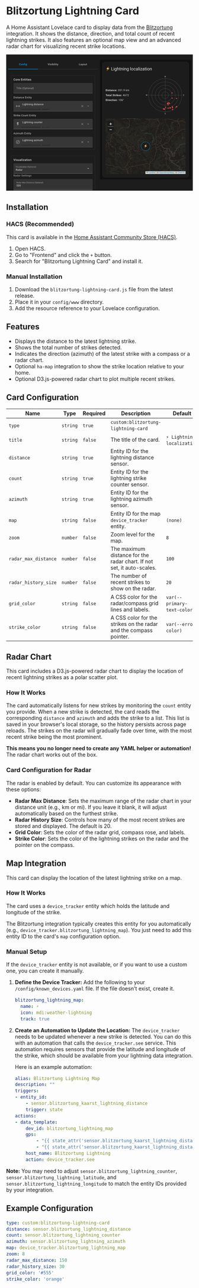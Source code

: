 # Blitzortung Lightning Card

A Home Assistant Lovelace card to display data from the [Blitzortung](https://github.com/mrk-its/homeassistant-blitzortung) integration. It shows the distance, direction, and total count of recent lightning strikes. It also features an optional map view and an advanced radar chart for visualizing recent strike locations.

![Blitzortung Lightning Card Screenshot](https://raw.githubusercontent.com/timmaurice/lovelace-blitzortung-lightning-card/main/image.png)

## Installation

### HACS (Recommended)

This card is available in the [Home Assistant Community Store (HACS)](https://hacs.xyz/).

1.  Open HACS.
2.  Go to "Frontend" and click the `+` button.
3.  Search for "Blitzortung Lightning Card" and install it.

### Manual Installation

1.  Download the `blitzortung-lightning-card.js` file from the latest release.
2.  Place it in your `config/www` directory.
3.  Add the resource reference to your Lovelace configuration.

## Features

- Displays the distance to the latest lightning strike.
- Shows the total number of strikes detected.
- Indicates the direction (azimuth) of the latest strike with a compass or a radar chart.
- Optional `ha-map` integration to show the strike location relative to your home.
- Optional D3.js-powered radar chart to plot multiple recent strikes.

## Card Configuration

| Name                 | Type     | Required | Description                                                           | Default                     |
| -------------------- | -------- | -------- | --------------------------------------------------------------------- | --------------------------- |
| `type`               | `string` | `true`   | `custom:blitzortung-lightning-card`                                   |                             |
| `title`              | `string` | `false`  | The title of the card.                                                | `⚡ Lightning localization` |
| `distance`           | `string` | `true`   | Entity ID for the lightning distance sensor.                          |                             |
| `count`              | `string` | `true`   | Entity ID for the lightning strike counter sensor.                    |                             |
| `azimuth`            | `string` | `true`   | Entity ID for the lightning azimuth sensor.                           |                             |
| `map`                | `string` | `false`  | Entity ID for the map `device_tracker` entity.                        | `(none)`                    |
| `zoom`               | `number` | `false`  | Zoom level for the map.                                               | `8`                         |
| `radar_max_distance` | `number` | `false`  | The maximum distance for the radar chart. If not set, it auto-scales. | `100`                       |
| `radar_history_size` | `number` | `false`  | The number of recent strikes to show on the radar.                    | `20`                        |
| `grid_color`         | `string` | `false`  | A CSS color for the radar/compass grid lines and labels.              | `var(--primary-text-color)` |
| `strike_color`       | `string` | `false`  | A CSS color for the strikes on the radar and the compass pointer.     | `var(--error-color)`        |

## Radar Chart

This card includes a D3.js-powered radar chart to display the location of recent lightning strikes as a polar scatter plot.

### How It Works

The card automatically listens for new strikes by monitoring the `count` entity you provide. When a new strike is detected, the card reads the corresponding `distance` and `azimuth` and adds the strike to a list. This list is saved in your browser's local storage, so the history persists across page reloads.
The strikes on the radar will gradually fade over time, with the most recent strike being the most prominent.

**This means you no longer need to create any YAML helper or automation!** The radar chart works out of the box.

### Card Configuration for Radar

The radar is enabled by default. You can customize its appearance with these options:

- **Radar Max Distance**: Sets the maximum range of the radar chart in your distance unit (e.g., km or mi). If you leave it blank, it will adjust automatically based on the furthest strike.
- **Radar History Size**: Controls how many of the most recent strikes are stored and displayed. The default is 20.
- **Grid Color**: Sets the color of the radar grid, compass rose, and labels.
- **Strike Color**: Sets the color of the lightning strikes on the radar and the pointer on the compass.

## Map Integration

This card can display the location of the latest lightning strike on a map.

### How It Works

The card uses a `device_tracker` entity which holds the latitude and longitude of the strike.

The Blitzortung integration typically creates this entity for you automatically (e.g., `device_tracker.blitzortung_lightning_map`). You just need to add this entity ID to the card's `map` configuration option.

### Manual Setup

If the `device_tracker` entity is not available, or if you want to use a custom one, you can create it manually.

1.  **Define the Device Tracker:**
    Add the following to your `/config/known_devices.yaml` file. If the file doesn't exist, create it.

    ```yaml
    blitzortung_lightning_map:
      name: ⚡️
      icon: mdi:weather-lightning
      track: true
    ```

2.  **Create an Automation to Update the Location:**
    The `device_tracker` needs to be updated whenever a new strike is detected. You can do this with an automation that calls the `device_tracker.see` service. This automation requires sensors that provide the latitude and longitude of the strike, which should be available from your lightning data integration.

    Here is an example automation:

    ```yaml
    alias: Blitzortung Lightning Map
    description: ""
    triggers:
    - entity_id:
        - sensor.blitzortung_kaarst_lightning_distance
        trigger: state
    actions:
    - data_template:
        dev_id: blitzortung_lightning_map
        gps:
            - "{{ state_attr('sensor.blitzortung_kaarst_lightning_distance','lat') }}"
            - "{{ state_attr('sensor.blitzortung_kaarst_lightning_distance','lon') }}"
        host_name: Blitzortung Lightning
        action: device_tracker.see
    ```

**Note:**
You may need to adjust `sensor.blitzortung_lightning_counter`, `sensor.blitzortung_lightning_latitude`, and `sensor.blitzortung_lightning_longitude` to match the entity IDs provided by your integration.

## Example Configuration

```yaml
type: custom:blitzortung-lightning-card
distance: sensor.blitzortung_lightning_distance
count: sensor.blitzortung_lightning_counter
azimuth: sensor.blitzortung_lightning_azimuth
map: device_tracker.blitzortung_lightning_map
zoom: 8
radar_max_distance: 150
radar_history_size: 30
grid_color: '#555'
strike_color: 'orange'
```
